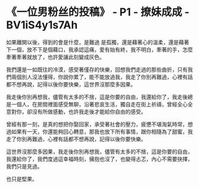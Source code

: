 # 《一位男粉丝的投稿》 - P1 - 撩妹成成 - BV1iS4y1s7Ah

如果離開以後，得到的會是什麼，是難過 是孤獨，還是藉著心的溫柔，還是藉著下一個，放不下是個藉口，我承認這痛，愛有始有終，我不明白，牽著的手，怎麼牽著牽著就放了，也許愛讓此刻變成灰色。

我們還是一如既往的冷漠，感受著僅存的快樂，回想我們走過的那些曲折，只有我們兩個別人沒法懂得，你說你累了，能不能放過我，我走了你別再難過，心裡有話都不想再說，記得以後你要快樂，這世界沒那麼多因果。

我走後你別再想我，儘管有太多的不捨，這是你要的自由，我還給你了，我走後總是一個人，在房間裡面感受無聊，沿著悲哀生活，獨自走在街上祈禱，曾經全心全意對你，卻沒有所做感動，也許我走後才能給你自由的感受。

曾經有那一刻，是真的想把你娶回家，承受著社會的壓力，疲憊不堪淘氣時常，想過如果有一天，你還能夠回心轉意，那我也放下所有事情，跟你相隨為了甜蜜，我走了你別再難過，心裡有話都不想再說，記得以後你要快樂。

這世界沒那麼多因果，我走後你別再想我，儘管有太多的不捨，這是你要的自由，我還給你了，我們度過這幸福時刻，擁抱也沒了，也變得忐忑，內心不需要抉擇，我們只是見過。

也只是堅果。